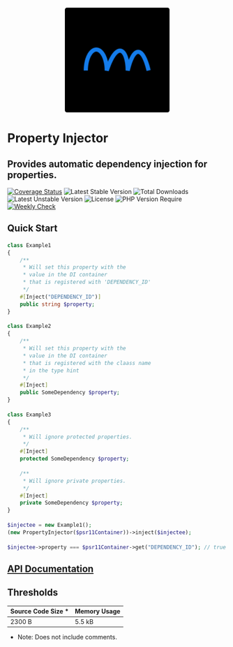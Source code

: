 <p align="center">
    <img width="240" src="./phpolar.svg" />
</p>

# Property Injector

## Provides automatic dependency injection for properties.

[![Coverage Status](https://coveralls.io/repos/github/phpolar/property-injector/badge.svg?branch=main)](https://coveralls.io/repos/github/phpolar/property-injector/badge.svg?branch=main) ![Latest Stable Version](http://poser.pugx.org/phpolar/property-injector/v) ![Total Downloads](http://poser.pugx.org/phpolar/property-injector/downloads) ![Latest Unstable Version](http://poser.pugx.org/phpolar/property-injector/v/unstable) ![License](http://poser.pugx.org/phpolar/property-injector/license) ![PHP Version Require](http://poser.pugx.org/phpolar/property-injector/require/php) [![Weekly Check](https://github.com/phpolar/property-injector/actions/workflows/weekly.yml/badge.svg)](https://github.com/phpolar/property-injector/actions/workflows/weekly.yml)

## Quick Start

```php
class Example1
{
    /**
     * Will set this property with the
     * value in the DI container
     * that is registered with 'DEPENDENCY_ID'
     */
    #[Inject("DEPENDENCY_ID")]
    public string $property;
}

class Example2
{
    /**
     * Will set this property with the
     * value in the DI container
     * that is registered with the claass name
     * in the type hint
     */
    #[Inject]
    public SomeDependency $property;
}

class Example3
{
    /**
     * Will ignore protected properties.
     */
    #[Inject]
    protected SomeDependency $property;

    /**
     * Will ignore private properties.
     */
    #[Inject]
    private SomeDependency $property;
}

$injectee = new Example1();
(new PropertyInjector($psr11Container))->inject($injectee);

$injectee->property === $psr11Container->get("DEPENDENCY_ID"); // true
```

## [API Documentation](https://phpolar.github.io/property-injector/)

## Thresholds

|Source Code Size * |Memory Usage|
|-------------------|------------|
|       2300 B      |   5.5 kB   |

* Note: Does not include comments.
